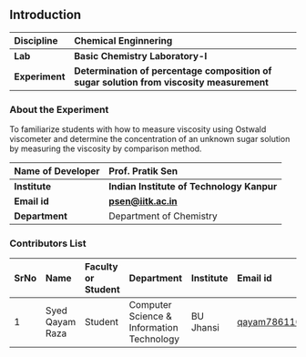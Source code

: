 ## Introduction


<b>Discipline | <b> Chemical Enginnering
:--|:--|
<b> Lab | <b> Basic Chemistry Laboratory-I
<b> Experiment|     <b> Determination of percentage composition of sugar solution from viscosity measurement

### About the Experiment 

To familiarize students with how to measure viscosity using Ostwald viscometer and determine the concentration of an unknown sugar solution by measuring the viscosity by comparison method.

<b>Name of Developer | <b> Prof. Pratik Sen 
:--|:--|
<b> Institute | <b>  Indian Institute of Technology Kanpur
<b> Email id|     <b>  psen@iitk.ac.in
<b> Department |  Department of Chemistry

### Contributors List

SrNo | Name | Faculty or Student | Department| Institute | Email id
:--|:--|:--|:--|:--|:--|
1 | Syed Qayam Raza | Student | Computer Science & Information Technology | BU Jhansi | qayam786110@gmail.com

